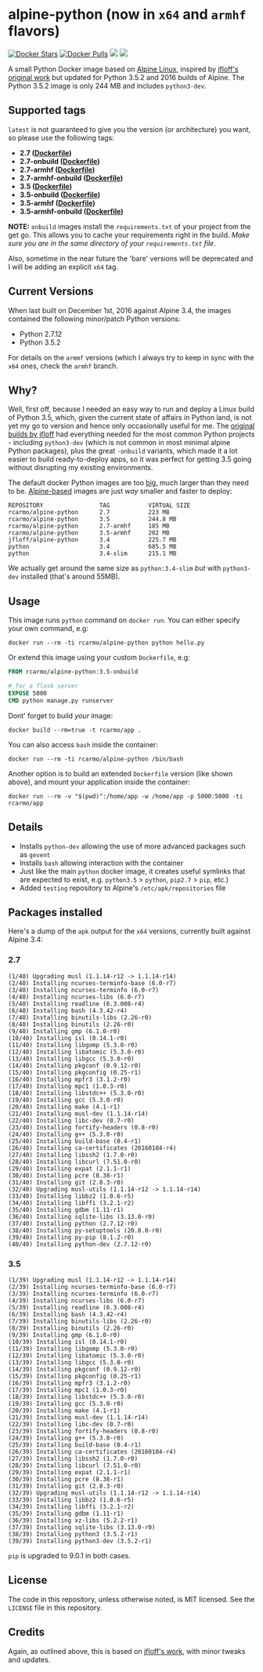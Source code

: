 # alpine-python (now in `x64` and `armhf` flavors)

[![Docker Stars](https://img.shields.io/docker/stars/rcarmo/alpine-python.svg)](https://hub.docker.com/r/rcarmo/alpine-python)
[![Docker Pulls](https://img.shields.io/docker/pulls/rcarmo/alpine-python.svg)](https://hub.docker.com/r/rcarmo/alpine-python)
[![](https://images.microbadger.com/badges/image/rcarmo/alpine-python.svg)](https://microbadger.com/images/rcarmo/alpine-python "Get your own image badge on microbadger.com")
[![](https://images.microbadger.com/badges/version/rcarmo/alpine-python.svg)](https://microbadger.com/images/rcarmo/alpine-python "Get your own version badge on microbadger.com")

A small Python Docker image based on [Alpine Linux](http://alpinelinux.org/), inspired by [jfloff's original work](https://github.com/jfloff/alpine-python) but updated for Python 3.5.2 and 2016 builds of Alpine. The Python 3.5.2 image is only 244 MB and includes `python3-dev`.

## Supported tags

`latest` is not guaranteed to give you the version (or architecture) you want, so please use the following tags:

* **2.7 ([Dockerfile](https://github.com/rcarmo/alpine-python/blob/master/2.7/Dockerfile))**
* **2.7-onbuild ([Dockerfile](https://github.com/rcarmo/alpine-python/blob/master/2.7/onbuild/Dockerfile))**
* **2.7-armhf ([Dockerfile](https://github.com/rcarmo/alpine-python/blob/armhf/2.7/Dockerfile))**
* **2.7-armhf-onbuild ([Dockerfile](https://github.com/rcarmo/alpine-python/blob/armhf/2.7/onbuild/Dockerfile))**
* **3.5 ([Dockerfile](https://github.com/rcarmo/alpine-python/blob/master/3.5/Dockerfile))**
* **3.5-onbuild ([Dockerfile](https://github.com/rcarmo/alpine-python/blob/master/3.5/onbuild/Dockerfile))**
* **3.5-armhf ([Dockerfile](https://github.com/rcarmo/alpine-python/blob/armhf/3.5/Dockerfile))**
* **3.5-armhf-onbuild ([Dockerfile](https://github.com/rcarmo/alpine-python/blob/armhf/3.5/onbuild/Dockerfile))**

**NOTE:** `onbuild` images install the `requirements.txt` of your project from the get go. This allows you to cache your requirements right in the build. _Make sure you are in the same directory of your `requirements.txt` file_.

Also, sometime in the near future the 'bare' versions will be deprecated and I will be adding an explicit `x64` tag.

## Current Versions

When last built on December 1st, 2016 against Alpine 3.4, the images contained the following minor/patch Python versions:

* Python 2.7.12
* Python 3.5.2

For details on the `armmf` versions (which I always try to keep in sync with the `x64` ones, check the `armhf` branch.

## Why?

Well, first off, because I needed an easy way to run and deploy a Linux build of Python 3.5, which, given the current state of affairs in Python land, is not yet my go to version and hence only occasionally useful for me. The [original builds by jfloff](https://github.com/jfloff/alpine-python) had everything needed for the most common Python projects - including `python3-dev` (which is not common in most minimal alpine Python packages), plus the great `-onbuild` variants, which made it a lot easier to build ready-to-deploy apps, so it was perfect for getting 3.5 going without disrupting my existing environments.

The default docker Python images are too [big](https://github.com/docker-library/python/issues/45), much larger than they need to be. [Alpine-based](https://github.com/gliderlabs/docker-alpine) images are just _way_ smaller and faster to deploy:

```
REPOSITORY                TAG           VIRTUAL SIZE
rcarmo/alpine-python      2.7           223 MB
rcarmo/alpine-python      3.5           244.8 MB
rcarmo/alpine-python      2.7-armhf     185 MB
rcarmo/alpine-python      3.5-armhf     202 MB
jfloff/alpine-python      3.4           225.7 MB
python                    3.4           685.5 MB
python                    3.4-slim      215.1 MB
```

We actually get around the same size as `python:3.4-slim` *but* with `python3-dev` installed (that's around 55MB).

## Usage
This image runs `python` command on `docker run`. You can either specify your own command, e.g:
```shell
docker run --rm -ti rcarmo/alpine-python python hello.py
```

Or extend this image using your custom `Dockerfile`, e.g:
```dockerfile
FROM rcarmo/alpine-python:3.5-onbuild

# for a flask server
EXPOSE 5000
CMD python manage.py runserver
```

Dont' forget to build _your_ image:
```shell
docker build --rm=true -t rcarmo/app .
```

You can also access `bash` inside the container:
```shell
docker run --rm -ti rcarmo/alpine-python /bin/bash
```

Another option is to build an extended `Dockerfile` version (like shown above), and mount your application inside the container:
```shell
docker run --rm -v "$(pwd)":/home/app -w /home/app -p 5000:5000 -ti rcarmo/app
```

## Details
* Installs `python-dev` allowing the use of more advanced packages such as `gevent`
* Installs `bash` allowing interaction with the container
* Just like the main `python` docker image, it creates useful symlinks that are expected to exist, e.g. `python3.5` > `python`, `pip2.7` > `pip`, etc.)
* Added `testing` repository to Alpine's `/etc/apk/repositories` file

## Packages installed

Here's a dump of the `apk` output for the `x64` versions, currently built against Alpine 3.4:

### 2.7

```
(1/40) Upgrading musl (1.1.14-r12 -> 1.1.14-r14)
(2/40) Installing ncurses-terminfo-base (6.0-r7)
(3/40) Installing ncurses-terminfo (6.0-r7)
(4/40) Installing ncurses-libs (6.0-r7)
(5/40) Installing readline (6.3.008-r4)
(6/40) Installing bash (4.3.42-r4)
(7/40) Installing binutils-libs (2.26-r0)
(8/40) Installing binutils (2.26-r0)
(9/40) Installing gmp (6.1.0-r0)
(10/40) Installing isl (0.14.1-r0)
(11/40) Installing libgomp (5.3.0-r0)
(12/40) Installing libatomic (5.3.0-r0)
(13/40) Installing libgcc (5.3.0-r0)
(14/40) Installing pkgconf (0.9.12-r0)
(15/40) Installing pkgconfig (0.25-r1)
(16/40) Installing mpfr3 (3.1.2-r0)
(17/40) Installing mpc1 (1.0.3-r0)
(18/40) Installing libstdc++ (5.3.0-r0)
(19/40) Installing gcc (5.3.0-r0)
(20/40) Installing make (4.1-r1)
(21/40) Installing musl-dev (1.1.14-r14)
(22/40) Installing libc-dev (0.7-r0)
(23/40) Installing fortify-headers (0.8-r0)
(24/40) Installing g++ (5.3.0-r0)
(25/40) Installing build-base (0.4-r1)
(26/40) Installing ca-certificates (20160104-r4)
(27/40) Installing libssh2 (1.7.0-r0)
(28/40) Installing libcurl (7.51.0-r0)
(29/40) Installing expat (2.1.1-r1)
(30/40) Installing pcre (8.38-r1)
(31/40) Installing git (2.8.3-r0)
(32/40) Upgrading musl-utils (1.1.14-r12 -> 1.1.14-r14)
(33/40) Installing libbz2 (1.0.6-r5)
(34/40) Installing libffi (3.2.1-r2)
(35/40) Installing gdbm (1.11-r1)
(36/40) Installing sqlite-libs (3.13.0-r0)
(37/40) Installing python (2.7.12-r0)
(38/40) Installing py-setuptools (20.8.0-r0)
(39/40) Installing py-pip (8.1.2-r0)
(40/40) Installing python-dev (2.7.12-r0)
```

### 3.5

```
(1/39) Upgrading musl (1.1.14-r12 -> 1.1.14-r14)
(2/39) Installing ncurses-terminfo-base (6.0-r7)
(3/39) Installing ncurses-terminfo (6.0-r7)
(4/39) Installing ncurses-libs (6.0-r7)
(5/39) Installing readline (6.3.008-r4)
(6/39) Installing bash (4.3.42-r4)
(7/39) Installing binutils-libs (2.26-r0)
(8/39) Installing binutils (2.26-r0)
(9/39) Installing gmp (6.1.0-r0)
(10/39) Installing isl (0.14.1-r0)
(11/39) Installing libgomp (5.3.0-r0)
(12/39) Installing libatomic (5.3.0-r0)
(13/39) Installing libgcc (5.3.0-r0)
(14/39) Installing pkgconf (0.9.12-r0)
(15/39) Installing pkgconfig (0.25-r1)
(16/39) Installing mpfr3 (3.1.2-r0)
(17/39) Installing mpc1 (1.0.3-r0)
(18/39) Installing libstdc++ (5.3.0-r0)
(19/39) Installing gcc (5.3.0-r0)
(20/39) Installing make (4.1-r1)
(21/39) Installing musl-dev (1.1.14-r14)
(22/39) Installing libc-dev (0.7-r0)
(23/39) Installing fortify-headers (0.8-r0)
(24/39) Installing g++ (5.3.0-r0)
(25/39) Installing build-base (0.4-r1)
(26/39) Installing ca-certificates (20160104-r4)
(27/39) Installing libssh2 (1.7.0-r0)
(28/39) Installing libcurl (7.51.0-r0)
(29/39) Installing expat (2.1.1-r1)
(30/39) Installing pcre (8.38-r1)
(31/39) Installing git (2.8.3-r0)
(32/39) Upgrading musl-utils (1.1.14-r12 -> 1.1.14-r14)
(33/39) Installing libbz2 (1.0.6-r5)
(34/39) Installing libffi (3.2.1-r2)
(35/39) Installing gdbm (1.11-r1)
(36/39) Installing xz-libs (5.2.2-r1)
(37/39) Installing sqlite-libs (3.13.0-r0)
(38/39) Installing python3 (3.5.2-r1)
(39/39) Installing python3-dev (3.5.2-r1)
```

`pip` is upgraded to 9.0.1 in both cases.

## License
The code in this repository, unless otherwise noted, is MIT licensed. See the `LICENSE` file in this repository.

## Credits
Again, as outlined above, this is based on [jfloff's work](https://github.com/jfloff/alpine-python), with minor tweaks and updates.
